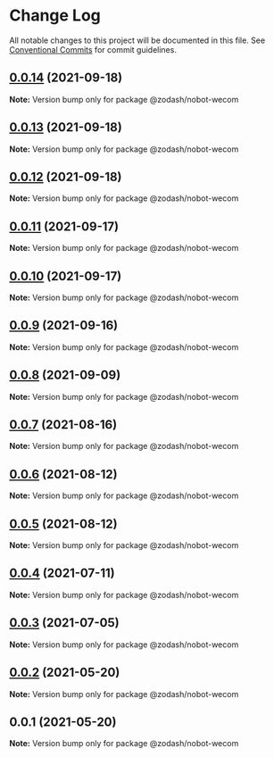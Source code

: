 # Change Log

All notable changes to this project will be documented in this file.
See [Conventional Commits](https://conventionalcommits.org) for commit guidelines.

## [0.0.14](https://github.com/zcorky/zodash/compare/@zodash/nobot-wecom@0.0.13...@zodash/nobot-wecom@0.0.14) (2021-09-18)

**Note:** Version bump only for package @zodash/nobot-wecom





## [0.0.13](https://github.com/zcorky/zodash/compare/@zodash/nobot-wecom@0.0.12...@zodash/nobot-wecom@0.0.13) (2021-09-18)

**Note:** Version bump only for package @zodash/nobot-wecom





## [0.0.12](https://github.com/zcorky/zodash/compare/@zodash/nobot-wecom@0.0.11...@zodash/nobot-wecom@0.0.12) (2021-09-18)

**Note:** Version bump only for package @zodash/nobot-wecom





## [0.0.11](https://github.com/zcorky/zodash/compare/@zodash/nobot-wecom@0.0.10...@zodash/nobot-wecom@0.0.11) (2021-09-17)

**Note:** Version bump only for package @zodash/nobot-wecom





## [0.0.10](https://github.com/zcorky/zodash/compare/@zodash/nobot-wecom@0.0.9...@zodash/nobot-wecom@0.0.10) (2021-09-17)

**Note:** Version bump only for package @zodash/nobot-wecom





## [0.0.9](https://github.com/zcorky/zodash/compare/@zodash/nobot-wecom@0.0.8...@zodash/nobot-wecom@0.0.9) (2021-09-16)

**Note:** Version bump only for package @zodash/nobot-wecom





## [0.0.8](https://github.com/zcorky/zodash/compare/@zodash/nobot-wecom@0.0.7...@zodash/nobot-wecom@0.0.8) (2021-09-09)

**Note:** Version bump only for package @zodash/nobot-wecom





## [0.0.7](https://github.com/zcorky/zodash/compare/@zodash/nobot-wecom@0.0.6...@zodash/nobot-wecom@0.0.7) (2021-08-16)

**Note:** Version bump only for package @zodash/nobot-wecom





## [0.0.6](https://github.com/zcorky/zodash/compare/@zodash/nobot-wecom@0.0.5...@zodash/nobot-wecom@0.0.6) (2021-08-12)

**Note:** Version bump only for package @zodash/nobot-wecom





## [0.0.5](https://github.com/zcorky/zodash/compare/@zodash/nobot-wecom@0.0.4...@zodash/nobot-wecom@0.0.5) (2021-08-12)

**Note:** Version bump only for package @zodash/nobot-wecom





## [0.0.4](https://github.com/zcorky/zodash/compare/@zodash/nobot-wecom@0.0.3...@zodash/nobot-wecom@0.0.4) (2021-07-11)

**Note:** Version bump only for package @zodash/nobot-wecom





## [0.0.3](https://github.com/zcorky/zodash/compare/@zodash/nobot-wecom@0.0.2...@zodash/nobot-wecom@0.0.3) (2021-07-05)

**Note:** Version bump only for package @zodash/nobot-wecom





## [0.0.2](https://github.com/zcorky/zodash/compare/@zodash/nobot-wecom@0.0.1...@zodash/nobot-wecom@0.0.2) (2021-05-20)

**Note:** Version bump only for package @zodash/nobot-wecom





## 0.0.1 (2021-05-20)

**Note:** Version bump only for package @zodash/nobot-wecom
